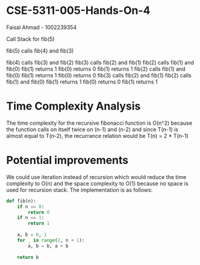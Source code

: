 # CSE-5311-005-Hands-On-4
Faisal Ahmad - 1002239354

Call Stack for fib(5)

fib(5) calls fib(4) and fib(3)

fib(4) calls fib(3) and fib(2)
fib(3) calls fib(2) and fib(1)
fib(2) calls fib(1) and fib(0)
fib(1) returns 1
fib(0) returns 0
fib(1) returns 1
fib(2) calls fib(1) and fib(0)
fib(1) returns 1
fib(0) returns 0
fib(3) calls fib(2) and fib(1)
fib(2) calls fib(1) and fib(0)
fib(1) returns 1
fib(0) returns 0
fib(1) returns 1

# Time Complexity Analysis
The time complexity for the recursive fibonacci function is O(n^2) because the function calls on itself twice on (n-1) and (n-2) and since T(n-1) is almost equal to T(n-2), the recurrance relation would be T(n) = 2 * T(n-1)


# Potential improvements 
We could use iteration instead of recursion which would reduce the time complexity to O(n) and the space complexity to O(1) because no space is used for recursion stack. The implementation is as follows: 

```python
def fib(n):
    if n == 0:
        return 0
    if n == 1:
        return 1
    
    a, b = 0, 1
    for _ in range(2, n + 1):
        a, b = b, a + b
    
    return b

